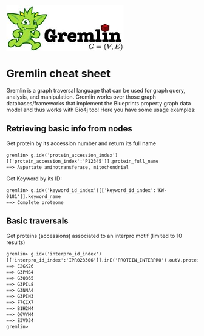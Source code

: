 ![](/docs/gremlin_logo.jpg)
# Gremlin cheat sheet

Gremlin is a graph traversal language that can be used for graph query, analysis, and manipulation. Gremlin works over those graph databases/frameworks that implement the Blueprints property graph data model and thus works with Bio4j too!
Here you have some usage examples:

## Retrieving basic info from nodes

Get protein by its accession number and return its full name

```	
gremlin> g.idx('protein_accession_index')[['protein_accession_index':'P12345']].protein_full_name
==> Aspartate aminotransferase, mitochondrial
```

Get Keyword by its ID:

```
gremlin> g.idx('keyword_id_index')[['keyword_id_index':'KW-0181']].keyword_name
==> Complete proteome
```

## Basic traversals

Get proteins (accessions) associated to an interpro motif (limited to 10 results)

```	
gremlin> g.idx('interpro_id_index')[['interpro_id_index':'IPR023306']].inE('PROTEIN_INTERPRO').outV.protein_accession[0..9]
==> E2GK26
==> G3PMS4
==> G3Q865
==> G3PIL8
==> G3NNA4
==> G3PIN3
==> F7CCX7
==> B1H2M4
==> Q6VYM4
==> E3V034
gremlin> 
```

